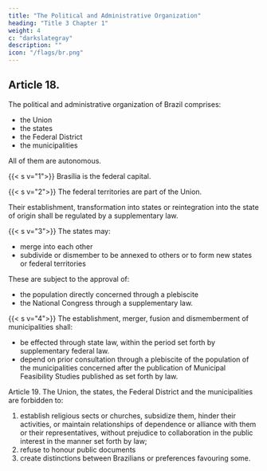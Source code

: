 ```yaml
---
title: "The Political and Administrative Organization"
heading: "Title 3 Chapter 1"
weight: 4
c: "darkslategray"
description: ""
icon: "/flags/br.png"
---
```



## Article 18. 

The political and administrative organization of Brazil comprises:
- the Union
- the states
- the Federal District
- the municipalities

All of them are autonomous.

{{< s v="1">}} Brasília is the federal capital.

{{< s v="2">}} The federal territories are part of the Union. 

Their establishment, transformation into states or reintegration into the state of origin shall be regulated by a supplementary law.

{{< s v="3">}} The states may:
- merge into each other
- subdivide or dismember to be annexed to others or to form new states or federal territories

These are subject to the approval of:
- the population directly concerned through a plebiscite
- the National Congress through a supplementary law.

{{< s v="4">}} The establishment, merger, fusion and dismemberment of municipalities shall:
- be effected through state law, within the period set forth by supplementary federal law. 
- depend on prior consultation through a plebiscite of the population of the municipalities concerned after the publication of Municipal Feasibility Studies published as set forth by law.

Article 19. The Union, the states, the Federal District and the municipalities are
forbidden to:

1. establish religious sects or churches, subsidize them, hinder their activities, or maintain relationships of dependence or alliance with them or their representatives, without prejudice to collaboration in the public interest in the manner set forth by law;
2.  refuse to honour public documents
3.   create distinctions between Brazilians or preferences favouring some.

